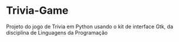 # Trivia-Game
Projeto do jogo de Trivia em Python usando o kit de interface Gtk, da disciplina de Linguagens da Programação
